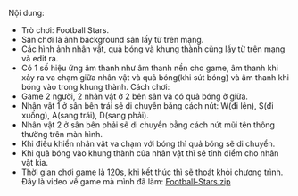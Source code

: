 Nội dung:
- Trò chơi: Football Stars.
- Sân chơi là ảnh background sân lấy từ trên mạng.
- Các hình ảnh nhân vật, quả bóng và khung thành cũng lấy từ trên mạng và edit ra.
- Có 1 số hiệu ứng âm thanh như âm thanh nền cho game, âm thanh khi xảy ra va chạm giữa nhân vật và quả bóng(khi sút bóng) và âm thanh khi bóng vào trong khung thành.
Cách chơi:
-  Game 2 người, 2 nhân vật ở 2 bên sân và có quả bóng ở giữa.
- Nhân vật 1 ở sân bên trái sẽ di chuyển bằng cách nút: W(đi lên), S(đi xuống), A(sang trái), D(sang phải).
- Nhân vật 2 ở sân bên phải sẽ di chuyển bằng cách nút mũi tên thông thường trên màn hình.
- Khi điều khiển nhân vật va chạm với bóng thì quả bóng sẽ di chuyển.
- Khi quả bóng vào khung thành của nhân vật thì sẽ tính điểm cho nhân vật kia.
- Thời gian chơi game là 120s, khi kết thúc thì sẽ thoát khỏi chương trình.
 Đây là video về game mà mình đã làm: [Football-Stars.zip](https://github.com/tunglamp08072005/Football-Stars/files/15047809/Football-Stars.zip)
